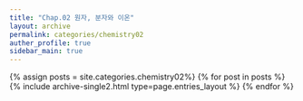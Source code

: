 ```yaml
---
title: "Chap.02 원자, 분자와 이온"
layout: archive
permalink: categories/chemistry02
auther_profile: true
sidebar_main: true
---
```


{% assign posts = site.categories.chemistry02%}
{% for post in posts %} {% include archive-single2.html type=page.entries_layout %} {% endfor %}